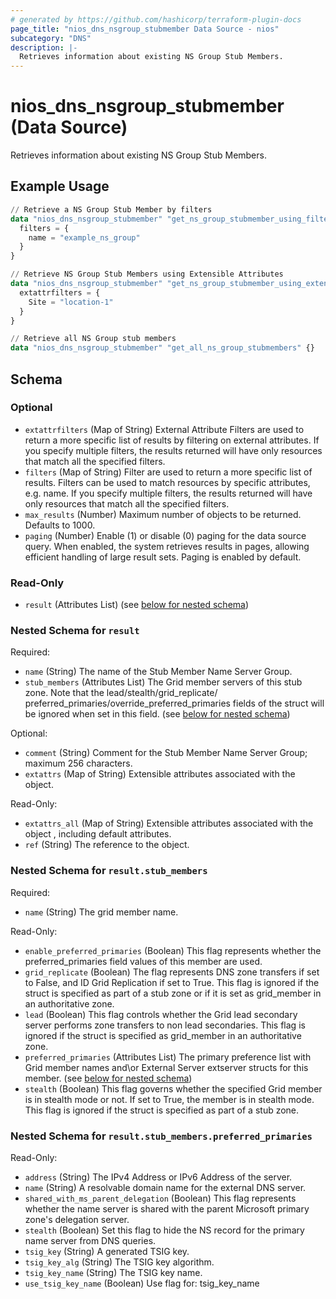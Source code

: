 ```yaml
---
# generated by https://github.com/hashicorp/terraform-plugin-docs
page_title: "nios_dns_nsgroup_stubmember Data Source - nios"
subcategory: "DNS"
description: |-
  Retrieves information about existing NS Group Stub Members.
---
```


# nios_dns_nsgroup_stubmember (Data Source)

Retrieves information about existing NS Group Stub Members.

## Example Usage

```terraform
// Retrieve a NS Group Stub Member by filters
data "nios_dns_nsgroup_stubmember" "get_ns_group_stubmember_using_filters" {
  filters = {
    name = "example_ns_group"
  }
}

// Retrieve NS Group Stub Members using Extensible Attributes
data "nios_dns_nsgroup_stubmember" "get_ns_group_stubmember_using_extensible_attributes" {
  extattrfilters = {
    Site = "location-1"
  }
}

// Retrieve all NS Group stub members
data "nios_dns_nsgroup_stubmember" "get_all_ns_group_stubmembers" {}
```

<!-- schema generated by tfplugindocs -->
## Schema

### Optional

- `extattrfilters` (Map of String) External Attribute Filters are used to return a more specific list of results by filtering on external attributes. If you specify multiple filters, the results returned will have only resources that match all the specified filters.
- `filters` (Map of String) Filter are used to return a more specific list of results. Filters can be used to match resources by specific attributes, e.g. name. If you specify multiple filters, the results returned will have only resources that match all the specified filters.
- `max_results` (Number) Maximum number of objects to be returned. Defaults to 1000.
- `paging` (Number) Enable (1) or disable (0) paging for the data source query. When enabled, the system retrieves results in pages, allowing efficient handling of large result sets. Paging is enabled by default.

### Read-Only

- `result` (Attributes List) (see [below for nested schema](#nestedatt--result))

<a id="nestedatt--result"></a>
### Nested Schema for `result`

Required:

- `name` (String) The name of the Stub Member Name Server Group.
- `stub_members` (Attributes List) The Grid member servers of this stub zone. Note that the lead/stealth/grid_replicate/ preferred_primaries/override_preferred_primaries fields of the struct will be ignored when set in this field. (see [below for nested schema](#nestedatt--result--stub_members))

Optional:

- `comment` (String) Comment for the Stub Member Name Server Group; maximum 256 characters.
- `extattrs` (Map of String) Extensible attributes associated with the object.

Read-Only:

- `extattrs_all` (Map of String) Extensible attributes associated with the object , including default attributes.
- `ref` (String) The reference to the object.

<a id="nestedatt--result--stub_members"></a>
### Nested Schema for `result.stub_members`

Required:

- `name` (String) The grid member name.

Read-Only:

- `enable_preferred_primaries` (Boolean) This flag represents whether the preferred_primaries field values of this member are used.
- `grid_replicate` (Boolean) The flag represents DNS zone transfers if set to False, and ID Grid Replication if set to True. This flag is ignored if the struct is specified as part of a stub zone or if it is set as grid_member in an authoritative zone.
- `lead` (Boolean) This flag controls whether the Grid lead secondary server performs zone transfers to non lead secondaries. This flag is ignored if the struct is specified as grid_member in an authoritative zone.
- `preferred_primaries` (Attributes List) The primary preference list with Grid member names and\or External Server extserver structs for this member. (see [below for nested schema](#nestedatt--result--stub_members--preferred_primaries))
- `stealth` (Boolean) This flag governs whether the specified Grid member is in stealth mode or not. If set to True, the member is in stealth mode. This flag is ignored if the struct is specified as part of a stub zone.

<a id="nestedatt--result--stub_members--preferred_primaries"></a>
### Nested Schema for `result.stub_members.preferred_primaries`

Read-Only:

- `address` (String) The IPv4 Address or IPv6 Address of the server.
- `name` (String) A resolvable domain name for the external DNS server.
- `shared_with_ms_parent_delegation` (Boolean) This flag represents whether the name server is shared with the parent Microsoft primary zone's delegation server.
- `stealth` (Boolean) Set this flag to hide the NS record for the primary name server from DNS queries.
- `tsig_key` (String) A generated TSIG key.
- `tsig_key_alg` (String) The TSIG key algorithm.
- `tsig_key_name` (String) The TSIG key name.
- `use_tsig_key_name` (Boolean) Use flag for: tsig_key_name
